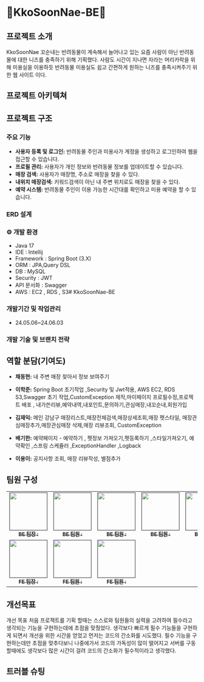 # :dog:KkoSoonNae-BE:dog:
## 프로젝트 소개
KkoSoonNae 꼬순내는 반려동물이 계속해서 늘어나고 있는 요즘 사람이 아닌 반려동물에 대한 니즈를 충족하기 위해 기획했다.
사람도 시간이 지나면 자라는 머리카락을 위해 미용실을 이용하듯 반려동물 미용실도 쉽고 간편하게 원하는 니즈를 충족시켜주기 위한 웹 사이트 이다.
## 프로젝트 아키텍쳐
## 프로젝트 구조
### 주요 기능
+ **사용자 등록 및 로그인:** 반려동물 주인과 미용사가 계정을 생성하고 로그인하여 웹을 접근할 수 있습니다.
+ **프로필 관리:** 사용자가 개인 정보와 반려동물 정보를 업데이트할 수 있습니다.
+ **매장 검색:** 사용자가 매장명, 주소로 매장을 찾을 수 있다.
+ **내위치 매장검색:** 키워드검색이 아닌 내 주변 위치로도 매장을 찾을 수 있다. 
+ **예약 시스템:** 반려동물 주인이 이용 가능한 시간대를 확인하고 미용 예약을 할 수 있습니다.
### ERD 설계
### ⚙️ 개발 환경
+ Java 17
+ IDE : Intellij
+ Framework : Spring Boot (3.X)
+ ORM : JPA,Query DSL
+ DB : MySQL
+ Security : JWT
+ API 문서화 : Swagger
+ AWS : EC2 , RDS , S3# KkoSoonNae-BE
### 개발기간 및 작업관리
+ 24.05.06~24.06.03
### 개발 기술 및 브랜치 전략
## 역할 분담(기여도)
+ **채동현:** 내 주변 매장 찾아서 정보 보여주기 
+ **이학준:** Spring Boot 초기작업 ,Security 및 Jwt적용, AWS EC2, RDS S3,Swagger 초기 작업,CustomException 제작,마이페이지 프로필수정,프로젝트 배포 ,
             내가쓴리뷰,예약내역,내포인트,문의하기,관심매장,내꼬순내,회원가입
 
+ **김재익:** 메인 강남구 매장리스트,매장전체검색,매장상세조회,매장 펫스타일, 매장관심매장추가,매장관심매장 삭제,매장 리뷰조회, CustomException
+ **배기한:** 예약페이지 - 예약하기 , 펫정보 가져오기,펫등록하기 ,스타일가져오기, 예약확인 ,스프링 스케쥴러 ,ExceptionHandler ,Logback
+ **이용이:** 공지사항 조회, 매장 리뷰작성, 별점추가
## 팀원 구성
<table>
  <tbody>
    <tr>
      <td align="center"><a href=""><img src="" width="100px;" alt=""/><br /><sub><b>BE 팀장 : </b></sub></a><br /></td>
      <td align="center"><a href=""><img src="" width="100px;" alt=""/><br /><sub><b>BE 팀원 : </b></sub></a><br /></td>
      <td align="center"><a href=""><img src="" width="100px;" alt=""/><br /><sub><b>BE 팀원 : </b></sub></a><br /></td>
      <td align="center"><a href=""><img src="" width="100px;" alt=""/><br /><sub><b>BE 팀원 : </b></sub></a><br /></td>
      <td align="center"><a href=""><img src="" width="100px;" alt=""/><br /><sub><b>BE 팀원 : </b></sub></a><br /></td>
     <tr/>
      <td align="center"><a href=""><img src="" width="100px;" alt=""/><br /><sub><b>FE 팀장 : </b></sub></a><br /></td>
      <td align="center"><a href=""><img src="" width="100px;" alt=""/><br /><sub><b>FE 팀원 : </b></sub></a><br /></td>
      <td align="center"><a href=""><img src="" width="100px;" alt=""/><br /><sub><b>FE 팀원 : </b></sub></a><br /></td>
    </tr>
  </tbody>
</table>

## 개선목표
개선 목표
처음 프로젝트를 기획 할때는 스스로와 팀원들의 실력을 고려하여 필수라고 생각되는 기능을 구현하는데에 초점을 맞췄었다.
생각보다 빠르게 필수 기능들을 구현하게 되면서 개선을 위한 시간을 얻었고 먼저는 코드의 간소화를 시도했다.
필수 기능을 구현하는데만 초점을 맞추다보니 나중에가서 코드의 가독성이 많이 떨어지고 서버를 구동할때에도 생각보다 많은 시간이 걸려 코드의 간소화가 필수적이라고 생각했다.
## 트러블 슈팅
